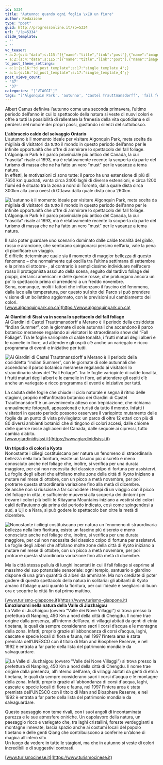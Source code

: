 ```yaml
---
id: 5334
title: "Autunno: quando ogni foglia \xE8 un fiore"
author: Redazione
type: "post"
guid: http://progressonline.it/?p=5334
url: "/?p=5334"
slide_template:
- ''
- ''
vc_teaser:
- a:2:{s:4:"data";s:115:"[{"name":"title","link":"post"},{"name":"image","image":"featured","link":"none"},{"name":"text","mode":"excerpt"}]";s:7:"bgcolor";s:0:"";}
- a:2:{s:4:"data";s:115:"[{"name":"title","link":"post"},{"name":"image","image":"featured","link":"none"},{"name":"text","mode":"excerpt"}]";s:7:"bgcolor";s:0:"";}
td_post_theme_settings:
- a:1:{s:16:"td_post_template";s:17:"single_template_4";}
- a:1:{s:16:"td_post_template";s:17:"single_template_4";}
post_views_count:
- '37'
- '37'
categories: "['VIAGGI']"
tags: "['Algonquin Park', 'autunno', 'Castel Trauttmansdorff', 'fall foliage', 'foto', 'gallery', 'giardini', 'Kyoto', 'Lago Michigan', 'natura', 'news', 'parchi', 'Valle di Jiuzhaigou', 'Viaggi']"
---
```


Albert Camus definiva l’autunno come una seconda primavera, l’ultimo periodo dell’anno in cui lo spettacolo della natura si veste di nuovi colori e offre a tutti la possibilità di rallentare la frenesia della vita quotidiana e di perdersi nel rumore dei propri passi, gustando i silenzi del sottobosco.

**L’abbraccio caldo del selvaggio Ontario**  
L’autunno è il momento ideale per visitare Algonquin Park, meta scelta da migliaia di visitatori da tutto il mondo in questo periodo dell’anno per le infinite opportunità che offre di ammirare lo spettacolo del fall foliage. L’Algonquin Park è il parco provinciale più antico del Canada, la cui “nascita” risale al 1893, ma è relativamente recente la scoperta da parte del turismo di massa che ne ha fatto un vero “must” per le vacanze a tema natura.  
In effetti, le motivazioni ci sono tutte: il parco ha una estensione di più di 7650 km quadrati, vanta circa 2400 laghi di diverse estensioni, e circa 1200 fiumi ed è situato tra la zona a nord di Toronto, dalla quale dista circa 300km alla zona ovest di Ottawa dalla quale dista circa 260km.

![L'autunno è il momento ideale per visitare Algonquin Park, meta scelta da migliaia di visitatori da tutto il mondo in questo periodo dell'anno per le infinite opportunità che offre di ammirare lo spettacolo del fall foliage. L’Algonquin Park è il parco provinciale più antico del Canada, la cui “nascita” risale al 1893, ma è relativamente recente la scoperta da parte del turismo di massa  che ne ha fatto un vero “must” per le vacanze a tema natura.](https://progressonline.it/wp-content/uploads/2016/10/download-1.jpg)

Il solo poter guardare uno scenario dominato dalle calde tonalità del giallo, rosso e arancione, che sembrano spirgionarsi persino nell’aria, vale la pena di pianificare un viaggio.  
È difficile determinare quale sia il momento di maggior bellezza di questo fenomeno – che normalmente qui oscilla tra l’ultima settimana di settembre e la prima di ottobre- , al contrario è semplicissimo individuare nell’acero rosso il protagonista assoluto della scena, seguito dal tardivo foliage dei pioppi, dei larici americani e delle querce rosse, che prolungano ancora un po’ lo spettacolo prima di arrendersi a un freddo novembre.  
Sono, comunque, molti i fattori che influenzano il fascino del fenomeno, dalla luce alla temperatura, per questo sul sito del Parco si può prendere visione di un bollettino aggiornato, con le previsioni sul cambiamento dei colori.  
[www.algonquinpark.on.ca](https://www.algonquinpark.on.ca)

**Ai Giardini di Sissi va in scena lo spettacolo del fall foliage**  
Ai Giardini di Castel Trauttmansdorff a Merano è il periodo della cosiddetta “Indian Summer”, con le giornate di sole autunnali che accendono il parco botanico meranese regalando ai visitatori lo straordinario show del “Fall Foliage”. Tra le foglie variopinte di calde tonalità, i frutti maturi degli alberi e le camelie in fiore, ad attendere gli ospiti c’è anche un variegato e ricco programma di eventi e iniziative per tutti.

![Ai Giardini di Castel Trauttmansdorff a Merano è il periodo della cosiddetta “Indian Summer”, con le giornate di sole autunnali che accendono il parco botanico meranese regalando ai visitatori lo straordinario show del “Fall Foliage”. Tra le foglie variopinte di calde tonalità, i frutti maturi degli alberi e le camelie in fiore, ad attendere gli ospiti c'è anche un variegato e ricco programma di eventi e iniziative per tutti. ](https://progressonline.it/wp-content/uploads/2016/10/download2.jpg)

La caduta delle foglie che chiude il ciclo naturale e segna il ritmo delle stagioni, proprio nell’anfiteatro botanico dei Giardini di Castel Trauttmansdorff è un avvenimento atteso con trepidazione, che richiama annualmente fotografi, appassionati e turisti da tutto il mondo. Infatti i visitatori in questo periodo possono osservare il variopinto mutamento delle foglie da un punto di vista privilegiato: un parco di oltre 12 ettari con più di 80 diversi ambienti botanici che si tingono di colori accesi, dalle chiome delle querce rosse agli aceri del Canada, dalle sequoie ai cipressi, tutto cambia d’abito.  
[www.giardinidisissi.it](https://www.giardinidisissi.it)

**Un tripudio di colori a Kyoto**  
Nonostante i ciliegi costituiscano per natura un fenomeno di straordinaria bellezza nella loro fioritura, esiste un fascino più discreto e meno conosciuto anche nel foliage che, inoltre, si verifica per una durata maggiore, per cui non necessita del classico colpo di fortuna per assistervi.  
Le foglie degli alberi che affollano molte zone della città di Kyoto iniziano a mutare nel mese di ottobre, con un picco a metà novembre, per poi protrarre questa straordinaria variazione fino alla metà di dicembre.  
Se anche non si riuscisse a far coincidere i tempi di un viaggio con il picco del foliage in città, è sufficiente muoversi alla scoperta dei dintorni per trovare i colori più belli: le Kitayama Mountains iniziano a vestirsi dei colori caldi dell’autunno già prima del periodo indicato, così come spingendosi a sud, a Uji o a Nara, si può godere lo spettacolo ben oltre la metà di dicembre.

![Nonostante i ciliegi costituiscano per natura un fenomeno di straordinaria bellezza nella loro fioritura, esiste un fascino più discreto e meno conosciuto anche nel foliage che, inoltre, si verifica per una durata maggiore, per cui non necessita del classico colpo di fortuna per assistervi. Le foglie degli alberi che affollano molte zone della città di Kyoto iniziano a mutare nel mese di ottobre, con un picco a metà novembre, per poi protrarre questa straordinaria variazione fino alla metà di dicembre.](https://progressonline.it/wp-content/uploads/2016/10/download-3.jpg)

Ma la città stessa pullula di luoghi incantati in cui il fall foliage si esprime al massimo del suo potenziale sensoriale: ogni tempio, santuario o giardino dispone di una gran quantità di alberi da ammirare. Ma non crediate di poter godere di questo spettacolo della natura in solitaria: gli abitanti di Kyoto amano il foliage quasi quanto la fioritura, per cui l’ideale è svegliarsi di buon ora e scoprire la città fin dal primo mattino.

[www.turismo-giappone.it](https://www.turismo-giappone.it)  
**Emozionarsi nella natura della Valle di Jiuzhaigou**  
La Valle di Jiuzhaigou (ovvero “Valle dei Nove Villaggi”) si trova presso la prefettura di Nanping, 450 Km a nord della città di Chengdu. Il nome trae origine dalla presenza, all’interno dell’area, di villaggi abitati da genti di etnia tibetana, le quali da sempre considerano sacri i corsi d’acqua e le montagne della zona. Infatti, proprio grazie all’abbondanza di corsi d’acqua, laghi, cascate e specie locali di flora e fauna, nel 1997 l’intera area è stata premiata dell’UNESCO con il titolo di Man and Biosphere Reserve, e nel 1992 è entrata a far parte della lista del patrimonio mondiale da salvaguardare.

![La Valle di Jiuzhaigou (ovvero "Valle dei Nove Villaggi") si trova presso la prefettura di Nanping, 450 Km a nord della città di Chengdu. Il nome trae origine dalla presenza, all'interno dell'area, di villaggi abitati da genti di etnia tibetana, le quali da sempre considerano sacri i corsi d'acqua e le montagne della zona. Infatti, proprio grazie all'abbondanza di corsi d'acqua, laghi, cascate e specie locali di flora e fauna, nel 1997 l'intera area è stata premiata dell'UNESCO con il titolo di Man and Biosphere Reserve, e nel 1992 è entrata a far parte della lista del patrimonio mondiale da salvaguardare. ](https://progressonline.it/wp-content/uploads/2016/10/download-4.jpg)

Questo paesaggio non teme rivali, con i suoi angoli di incontaminata purezza e le sue atmosfere oniriche. Un capolavoro della natura, un paesaggio ricco e variegato che, tra laghi cristallini, foreste verdeggianti e montagne innevate, lascia spazio anche ai costumi locali del popolo tibetano e delle genti Qiang che contribuiscono a conferire un’alone di magica all’intero sito.  
Un luogo da vedere in tutte le stagioni, ma che in autunno si veste di colori incredibili e di suggestivi contrasti.

[www.turismocinese.it](https://www.turismocinese.it)